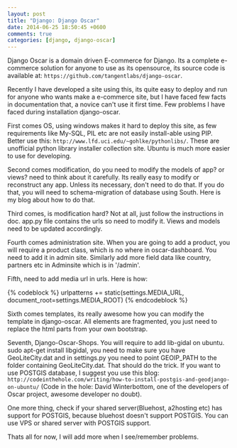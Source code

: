 ```yaml
---
layout: post
title: "Django: Django Oscar"
date: 2014-06-25 18:50:45 +0600
comments: true
categories: [django, django-oscar]
---
```


Django Oscar is a domain driven E-commerce for Django. Its a complete e-commerce solution for anyone to use as its opensource, its source code is available at: `https://github.com/tangentlabs/django-oscar`.
<!--more-->

Recently I have developed a site using this, its quite easy to deploy and run for anyone who wants make a e-commerce site, but I have faced few facts in documentation that, a novice can't use it first time. Few problems I have faced during installation django-oscar.


First comes OS, using windows makes it hard to deploy this site, as few requirements like My-SQL, PIL etc are not easily install-able using PIP. Better use this: `http://www.lfd.uci.edu/~gohlke/pythonlibs/`. These are unofficial python library installer collection site. Ubuntu is much more easier to use for developing.


Second comes modification, do you need to modify the models of app? or views? need to think about it carefully. Its really easy to modify or reconstruct any app. Unless its necessary, don't need to do that. If you do that, you will need to schema-migration of database using South. Here is my blog about how to do that.


Third comes, is modification hard? Not at all, just follow the instructions in doc. app.py file contains the urls so need to modify it. Views and models need to be updated accordingly.


Fourth comes administration site. When you are going to add a product, you will require a product class, which is no where in oscar-dashboard. You need to add it in admin site. Similarly add more field data like country, partners etc in Adminsite which is in '/admin'.


Fifth, need to add media url in urls. Here is how:

{% codeblock %}
urlpatterns += static(settings.MEDIA_URL,
document_root=settings.MEDIA_ROOT)
{% endcodeblock %}

Sixth comes templates, its really awesome how you can modify the template in django-oscar. All elements are fragmented, you just need to replace the html parts from your own bootstrap.


Seventh, Django-Oscar-Shops. You will require to add lib-gidal on ubuntu. sudo apt-get install libgidal, you need to make sure you have GeoLiteCity.dat and in settings.py you need to point GEOIP_PATH to the folder containing GeoLiteCity.dat. That should do the trick. If you want to use POSTGIS database, I suggest you use this blog: `http://codeinthehole.com/writing/how-to-install-postgis-and-geodjango-on-ubuntu/` (Code in the hole: David Winterbottom, one of the developers of Oscar project, awesome developer no doubt).


One more thing, check if your shared server(Bluehost, a2hosting etc) has support for POSTGIS, because bluehost doesn't support POSTGIS. You can use VPS or shared server with POSTGIS support.


Thats all for now, I will add more when I see/remember problems.

